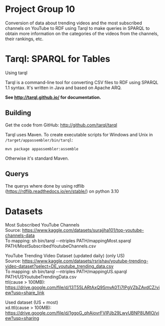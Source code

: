 # Project Group 10
Conversion of data about trending videos and the most subscribed channels on YouTube to RDF using Tarql to make queries in SPARQL to obtain more information on the categories of the videos from the channels, their rankings, etc.

# Tarql: SPARQL for Tables
Using tarql

Tarql is a command-line tool for converting CSV files to RDF using SPARQL 1.1 syntax. It's written in Java and based on Apache ARQ.

**See http://tarql.github.io/ for documentation.**

## Building

Get the code from GitHub: http://github.com/tarql/tarql

Tarql uses Maven. To create executable scripts for Windows and Unix in `/target/appassembler/bin/tarql`:

    mvn package appassembler:assemble

Otherwise it's standard Maven.

## Querys

The querys where done by using rdflib (https://rdflib.readthedocs.io/en/stable/) on python 3.10

# Datasets
Most Subscribed YouTube Channels <br/>
Source: https://www.kaggle.com/datasets/surajjha101/top-youtube-channels-data <br/>
To mapping: sh bin/tarql --ntriples PATH/mappingMost.sparql PATH/MostSubscribedYoutubeChannels.csv

YouTube Trending Video Dataset (updated daily) (only US) <br/>
Source: https://www.kaggle.com/datasets/rsrishav/youtube-trending-video-dataset?select=DE_youtube_trending_data.csv <br/>
To mapping: sh bin/tarql --ntriples PATH/mappingUS.sparql PATH/USYoutubeTrendingData.csv <br/>
ttl(cause > 100MB): https://drive.google.com/file/d/13T55LARtAxQ9SmvA0Ti7IPgVZbZAvdCZ/view?usp=share_link

Used dataset (US + most) <br/>
xd.ttl(cause > 100MB): https://drive.google.com/file/d/1ggoG_qhAiovrFVlPJb29LwyUBNP8UMlO/view?usp=sharing
